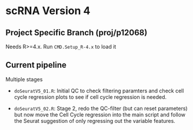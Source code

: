 # scRNA Version 4

## Project Specific Branch (proj/p12068)

Needs R>=4.x. Run `CMD.Setup_R-4.x` to load it

## Current pipeline

Multiple stages

- `doSeuratV5_01.R`: Initial QC to check filtering paramters and check cell cycle regression plots to see if cell cycle regression is needed.

- `doSeuratV5_02.R`: Stage 2, redo the QC-filter (but can reset parameters) but now move the Cell Cycle regression into the main script and follow the Seurat suggestion of only regressing out the variable features.



